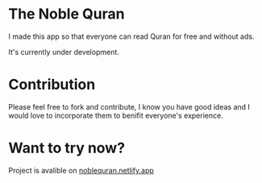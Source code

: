 # The Noble Quran

I made this app so that everyone can read Quran for free and without ads.

It's currently under development.

# Contribution
Please feel free to fork and contribute, I know you have good ideas and I would love to incorporate them to benifit everyone's experience.

# Want to try now?
Project is avalible on [noblequran.netlify.app](https://noblequran.netlify.app)

